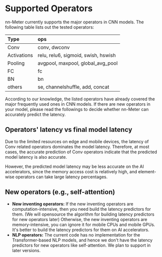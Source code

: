 # Supported Operators

nn-Meter currently supports the major operators in CNN models. The following table lists out the tested operators:

| Type        | ops                                 |
| :---------- | :---------------------------------- |
| Conv        | conv, dwconv                        |
| Activations | relu, relu6, sigmoid, swish, hswish |
| Pooling     | avgpool, maxpool, global_avg_pool   |
| FC          | fc                                  |
| BN          | bn                                  |
| others      | se, channelshuffle, add, concat     |

According to our knowledge, the listed operators have already covered the major frequently used ones in CNN models. If there are new operators in your model, please read the followings to decide whether nn-Meter can accurately predict the latency.

## Operators' latency vs final model latency

Due to the limited resources on edge and mobile devices, the latency of Conv related operators dominates the model latency. Therefore, at most cases, the accurate prediction of Conv operators indicate that the predicted model latency is also accurate. 

However, the predicted model latency may be less accurate on the AI accelerators, since the memory access cost is relatively high, and element-wise operators can take large latency percentages.

## New operators (e.g., self-attention)

* **New inventing operators:** If the new inventing operators are computation-intensive, then you need build the latency predictors for them. (We will opensource the algorithm for building latency predictors for new operators later)
  Otherwise, the new inventing operators are memory-intensive, you can ignore it for mobile CPUs and mobile GPUs. It's better to build the latency predictors for them on AI accelerators.
* **NLP operators:** The current code has no implementation for the Transformer-based NLP models, and hence we don't have the latency predictors for new operators like self-attention. We plan to support in later versions.
